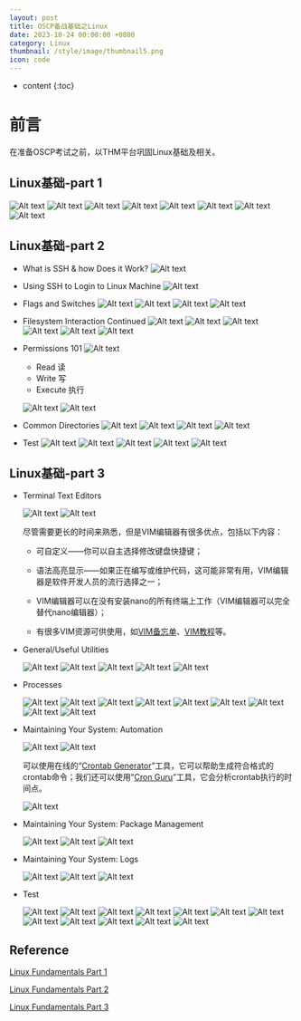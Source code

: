 ```yaml
---
layout: post
title: OSCP备战基础之Linux
date: 2023-10-24 00:00:00 +0800
category: Linux
thumbnail: /style/image/thumbnail5.png
icon: code
---
```



* content
{:toc}

# 前言

在准备OSCP考试之前，以THM平台巩固Linux基础及相关。

## Linux基础-part 1

![Alt text](/style/image/image-40.png)
![Alt text](/style/image/image-41.png)
![Alt text](/style/image/image-42.png)
![Alt text](/style/image/image-43.png)
![Alt text](/style/image/image-44.png)
![Alt text](/style/image/image-45.png)
![Alt text](/style/image/image-46.png)
![Alt text](/style/image/image-47.png)

## Linux基础-part 2
+ What is SSH & how Does it Work?
![Alt text](/style/image/image48.png)

+ Using SSH to Login to Linux Machine
![Alt text](/style/image/image-49.png)

+ Flags and Switches
![Alt text](/style/image/image-50.png)
![Alt text](/style/image/image-51.png)
![Alt text](/style/image/image-52.png)
![Alt text](/style/image/image-53.png)

+ Filesystem Interaction Continued
![Alt text](/style/image/image-54.png)
![Alt text](/style/image/image-55.png)
![Alt text](/style/image/image-56.png)
![Alt text](/style/image/image-57.png)
![Alt text](/style/image/image-58.png)
![Alt text](/style/image/image-59.png)

+ Permissions 101
![Alt text](/style/image/image-60.png)
    + Read 读
    + Write 写
    + Execute 执行

    ![Alt text](/style/image/image-61.png)
    ![Alt text](/style/image/image-62.png)

+ Common Directories
![Alt text](/style/image/image-63.png)
![Alt text](/style/image/image-64.png)
![Alt text](/style/image/image-65.png)
![Alt text](/style/image/image-66.png)

+ Test
![Alt text](/style/image/image-67.png)
![Alt text](/style/image/image-68.png)
![Alt text](/style/image/image-69.png)
![Alt text](/style/image/image-70.png)
![Alt text](/style/image/image-71.png)

## Linux基础-part 3
+ Terminal Text Editors

    ![Alt text](/style/image/image-72.png)
    ![Alt text](/style/image/image-73.png)

    尽管需要更长的时间来熟悉，但是VIM编辑器有很多优点，包括以下内容：

    + 可自定义——你可以自主选择修改键盘快捷键；

    + 语法高亮显示——如果正在编写或维护代码，这可能非常有用，VIM编辑器是软件开发人员的流行选择之一；

    + VIM编辑器可以在没有安装nano的所有终端上工作（VIM编辑器可以完全替代nano编辑器）；

    + 有很多VIM资源可供使用，如[VIM备忘单](https://vim.rtorr.com/)、[VIM教程](https://www.runoob.com/linux/linux-vim.html)等。

+ General/Useful Utilities

    ![Alt text](/style/image/image-74.png)
    ![Alt text](/style/image/image-75.png)
    ![Alt text](/style/image/image-76.png)
    ![Alt text](/style/image/image-77.png)
    ![Alt text](/style/image/image-78.png)

+ Processes

    ![Alt text](/style/image/image-79.png)
    ![Alt text](/style/image/image-80.png)
    ![Alt text](/style/image/image-81.png)
    ![Alt text](/style/image/image-82.png)
    ![Alt text](/style/image/image-83.png)
    ![Alt text](/style/image/image-84.png)
    ![Alt text](/style/image/image-85.png)
    ![Alt text](/style/image/image-86.png)
    ![Alt text](/style/image/image-87.png)

+ Maintaining Your System: Automation  
    
    ![Alt text](/style/image/image-88.png)
    ![Alt text](/style/image/image-89.png)

    可以使用在线的“[Crontab Generator](https://crontab-generator.org/)”工具，它可以帮助生成符合格式的crontab命令；我们还可以使用“[Cron Guru](https://crontab.guru/)”工具，它会分析crontab执行的时间点。

    ![Alt text](/style/image/image-90.png)

+ Maintaining Your System: Package Management

    ![Alt text](/style/image/image-91.png)
    ![Alt text](/style/image/image-92.png)
    ![Alt text](/style/image/image-93.png)

+ Maintaining Your System: Logs

    ![Alt text](/style/image/image-94.png)
    ![Alt text](/style/image/image-95.png)
    ![Alt text](/style/image/image-96.png)

+ Test

    ![Alt text](/style/image/image-97.png)
    ![Alt text](/style/image/image-98.png)
    ![Alt text](/style/image/image-99.png)
    ![Alt text](/style/image/image-100.png)
    ![Alt text](/style/image/image-101.png)
    ![Alt text](/style/image/image-102.png)
    ![Alt text](/style/image/image-103.png)
    ![Alt text](/style/image/image-104.png)
    ![Alt text](/style/image/image-105.png)
    ![Alt text](/style/image/image-106.png)
    ![Alt text](/style/image/image-107.png)
    ![Alt text](/style/image/image-108.png)

## Reference

[Linux Fundamentals Part 1](https://tryhackme.com/room/linuxfundamentalspart1)

[Linux Fundamentals Part 2](https://tryhackme.com/room/linuxfundamentalspart2)

[Linux Fundamentals Part 3](https://tryhackme.com/room/linuxfundamentalspart3)
